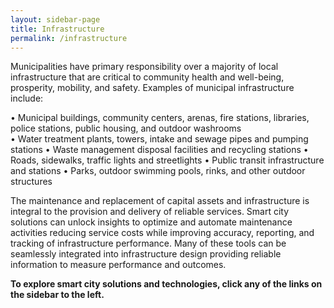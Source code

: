 ```yaml
---
layout: sidebar-page
title: Infrastructure 
permalink: /infrastructure
---
```

Municipalities have primary responsibility over a majority of local infrastructure that are critical to community health and well-being, prosperity, mobility, and safety. Examples of municipal infrastructure include: 

•	Municipal buildings, community centers, arenas, fire stations, libraries, police stations, public housing, and outdoor washrooms  
•	Water treatment plants, towers, intake and sewage pipes and pumping stations 
•	Waste management disposal facilities and recycling stations 
•	Roads, sidewalks, traffic lights and streetlights
•	Public transit infrastructure and stations 
•	Parks, outdoor swimming pools, rinks, and other outdoor structures

The maintenance and replacement of capital assets and infrastructure is integral to the provision and delivery of reliable services. Smart city solutions can unlock insights to optimize and automate maintenance activities reducing service costs while improving accuracy, reporting, and tracking of infrastructure performance. Many of these tools can be seamlessly integrated into infrastructure design providing reliable information to measure performance and outcomes. 

**To explore smart city solutions and technologies, click any of the links on the sidebar to the left.**
